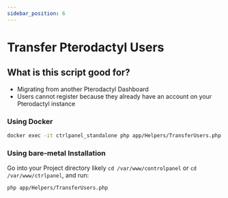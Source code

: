 ```yaml
---
sidebar_position: 6
---
```


# Transfer Pterodactyl Users

## What is this script good for?

- Migrating from another Pterodactyl Dashboard
- Users cannot register because they already have an account on your Pterodactyl instance

### Using Docker

```bash
docker exec -it ctrlpanel_standalone php app/Helpers/TransferUsers.php
```

### Using bare-metal Installation

Go into your Project directory likely `cd /var/www/controlpanel` or `cd /var/www/ctrlpanel`, and run:

```bash
php app/Helpers/TransferUsers.php
```
